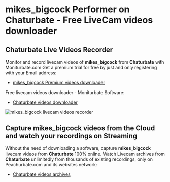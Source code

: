 # mikes_bigcock Performer on Chaturbate - Free LiveCam videos downloader

## Chaturbate Live Videos Recorder

Monitor and record livecam videos of **mikes_bigcock** from **Chaturbate** with Moniturbate.com
Get a premium trial for free by just and only registering with your Email address:
* [mikes_bigcock Premium videos downloader](https://moniturbate.com/request-demo-licence-key.html)

Free livecam videos downloader - Moniturbate Software:
* [Chaturbate videos downloader](https://moniturbate.com/moniturbate-download-software.html)

![mikes_bigcock livecam videos recorder](https://peachurnet.com/templates/moniturbate-software.png)


## Capture mikes_bigcock videos from the Cloud and watch your recordings on Streaming

Without the need of downloading a software, capture **mikes_bigcock** livecam videos from **Chaturbate** 100% online.
Watch Livecam archives from **Chaturbate** unlimitedly from thousands of existing recordings, only on Peachurbate.com and its websites network:
* [Chaturbate videos archives](https://peachurnet.com/)